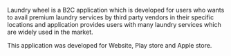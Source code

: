 Laundry wheel is a B2C application which is developed for users who wants to avail premium laundry services by third party vendors in their specific locations and application provides users with many laundry services which are widely used in the market.

This application was developed for Website, Play store and Apple store.
